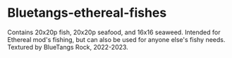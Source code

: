 # Bluetangs-ethereal-fishes
Contains 20x20p fish, 20x20p seafood, and 16x16 seaweed. Intended for Ethereal mod's fishing, but can also be used for anyone else's fishy needs.
Textured by BlueTangs Rock, 2022-2023.
